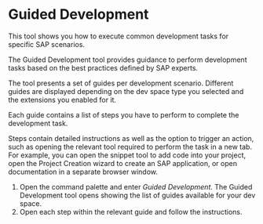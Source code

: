<!-- loiofe03a4e7802f4799ae435310bb859bd5 -->

# Guided Development

This tool shows you how to execute common development tasks for specific SAP scenarios.

The Guided Development tool provides guidance to perform development tasks based on the best practices defined by SAP experts.

The tool presents a set of guides per development scenario. Different guides are displayed depending on the dev space type you selected and the extensions you enabled for it.

Each guide contains a list of steps you have to perform to complete the development task.

Steps contain detailed instructions as well as the option to trigger an action, such as opening the relevant tool required to perform the task in a new tab. For example, you can open the snippet tool to add code into your project, open the Project Creation wizard to create an SAP application, or open documentation in a separate browser window.

1.  Open the command palette and enter *Guided Development*. The Guided Development tool opens showing the list of guides available for your dev space.
2.  Open each step within the relevant guide and follow the instructions.

